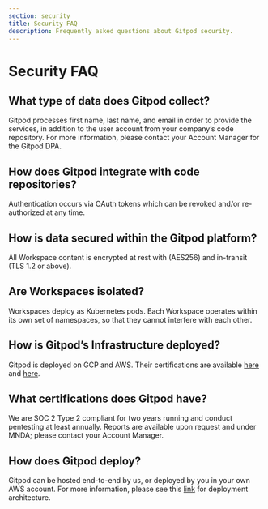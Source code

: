 ```yaml
---
section: security
title: Security FAQ
description: Frequently asked questions about Gitpod security.
---
```


<script context="module">
  export const prerender = true;
</script>

# Security FAQ

## What type of data does Gitpod collect?

Gitpod processes first name, last name, and email in order to provide the services, in addition to the user account from your company’s code repository. For more information, please contact your Account Manager for the Gitpod DPA.

## How does Gitpod integrate with code repositories?

Authentication occurs via OAuth tokens which can be revoked and/or re-authorized at any time.

## How is data secured within the Gitpod platform?

All Workspace content is encrypted at rest with (AES256) and in-transit (TLS 1.2 or above).

## Are Workspaces isolated?

Workspaces deploy as Kubernetes pods. Each Workspace operates within its own set of namespaces, so that they cannot interfere with each other.

## How is Gitpod’s Infrastructure deployed?

Gitpod is deployed on GCP and AWS. Their certifications are available [here](https://cloud.google.com/security/compliance) and [here](https://aws.amazon.com/compliance/).

## What certifications does Gitpod have?

We are SOC 2 Type 2 compliant for two years running and conduct pentesting at least annually. Reports are available upon request and under MNDA; please contact your Account Manager.

## How does Gitpod deploy?

Gitpod can be hosted end-to-end by us, or deployed by you in your own AWS account. For more information, please see this [link](https://www.youtube.com/watch?v=iYLCHQgj0fE) for deployment architecture.
